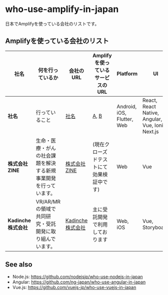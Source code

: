 # who-use-amplify-in-japan
日本でAmplifyを使っている会社のリストです。

## Amplifyを使っている会社のリスト

社名 | 何を行っているか | 会社のURL  | Amplifyを使っているサービスのURL | Platform | UI 
------------ | ------- | ------- | ------- | ------- | ------- 
**社名** | 行っていること | [社名](https://example.com) | [A](https://example.com), [B](https://example.com) | Android, iOS, Flutter, Web | React, React Native, Angular, Vue, Ionic, Next.js
**株式会社ZINE** | 生命・医療・がんの社会課題を解決する新規事業開発を行っています。 | [株式会社ZINE](https://zineinc.co.jp/) | (現在クローズドテストにて効果検証中です) | Web | Vue
**Kadinche株式会社** | VR/AR/MR の領域で共同研究・受託開発に取り組んでいます。 | [Kadinche株式会社](https://kadinche.com/) | 主に受託開発で利用しております | Web, iOS | Vue, Storyboard

## See also
+ Node.js: https://github.com/nodejsjp/who-use-nodejs-in-japan
+ Angular: https://github.com/ng-japan/who-use-angular-in-japan
+ Vue.js: https://github.com/vuejs-jp/who-use-vuejs-in-japan
